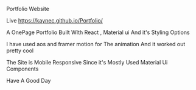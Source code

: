 Portfolio Website 

Live https://kaynec.github.io/Portfolio/

A OnePage Portfolio Built WIth React , Material ui And it's Styling Options 

I have used aos and framer motion for The animation And it worked out pretty cool 

The Site is Mobile Responsive Since it's Mostly Used Material Ui Components 



  Have A Good Day 
